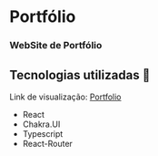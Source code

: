 # Portfólio 
### WebSite de Portfólio 
## Tecnologias utilizadas :rocket:
Link de visualização: <a href='https://zuucas-portfolio.vercel.app/' target='_blank'>Portfolio</a>
<ul>
  <li>React</li>
  <li>Chakra.UI</li>
  <li>Typescript</li>
  <li>React-Router</li>
</ul>
